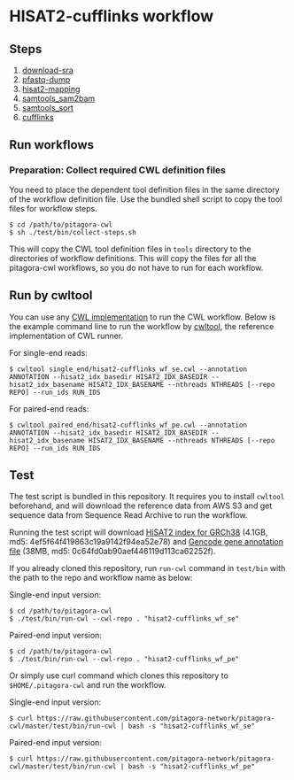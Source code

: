 # HISAT2-cufflinks workflow

## Steps

1. [download-sra](/tools/download-sra)
2. [pfastq-dump](/tools/pfastq-dump)
3. [hisat2-mapping](/tools/hisat2/mapping)
4. [samtools_sam2bam](/tools/samtools/sam2bam)
5. [samtools_sort](/tools/samtools/sort)
6. [cufflinks](/tools/cufflinks)

## Run workflows

### Preparation: Collect required CWL definition files

You need to place the dependent tool definition files in the same directory of the workflow definition file. Use the bundled shell script to copy the tool files for workflow steps.

```
$ cd /path/to/pitagora-cwl
$ sh ./test/bin/collect-steps.sh
```

This will copy the CWL tool definition files in `tools` directory to the directories of workflow definitions. This will copy the files for all the pitagora-cwl workflows, so you do not have to run for each workflow.

## Run by cwltool

You can use any [CWL implementation](https://www.commonwl.org/#Implementations) to run the CWL workflow. Below is the example command line to run the workflow by [cwltool](https://github.com/common-workflow-language/cwltool/), the reference implementation of CWL runner.

For single-end reads:

```
$ cwltool single_end/hisat2-cufflinks_wf_se.cwl --annotation ANNOTATION --hisat2_idx_basedir HISAT2_IDX_BASEDIR --hisat2_idx_basename HISAT2_IDX_BASENAME --nthreads NTHREADS [--repo REPO] --run_ids RUN_IDS
```

For paired-end reads:

```
$ cwltool paired_end/hisat2-cufflinks_wf_pe.cwl --annotation ANNOTATION --hisat2_idx_basedir HISAT2_IDX_BASEDIR --hisat2_idx_basename HISAT2_IDX_BASENAME --nthreads NTHREADS [--repo REPO] --run_ids RUN_IDS
```

## Test

The test script is bundled in this repository. It requires you to install `cwltool` beforehand, and will download the reference data from AWS S3 and get sequence data from Sequence Read Archive to run the workflow.

Running the test script will download [HiSAT2 index for GRCh38](https://s3.amazonaws.com/nig-reference/GRCh38/hisat2_index/hisat2_GRCh38.tar.gz) (4.1GB, md5: 4ef5f64f419863c19a9142f94ea52e78) and [Gencode gene annotation file](https://s3.amazonaws.com/nig-reference/GRCh38/gencode_v28_annotation/gencode.v28.annotation.gtf.gz) (38MB, md5: 0c64fd0ab90aef446119d113ca62252f).

If you already cloned this repository, run `run-cwl` command in `test/bin` with the path to the repo and workflow name as below:

Single-end input version:

```
$ cd /path/to/pitagora-cwl
$ ./test/bin/run-cwl --cwl-repo . "hisat2-cufflinks_wf_se"
```

Paired-end input version:

```
$ cd /path/to/pitagora-cwl
$ ./test/bin/run-cwl --cwl-repo . "hisat2-cufflinks_wf_pe"
```

Or simply use curl command which clones this repository to `$HOME/.pitagora-cwl` and run the workflow.

Single-end input version:

```
$ curl https://raw.githubusercontent.com/pitagora-network/pitagora-cwl/master/test/bin/run-cwl | bash -s "hisat2-cufflinks_wf_se"
```

Paired-end input version:

```
$ curl https://raw.githubusercontent.com/pitagora-network/pitagora-cwl/master/test/bin/run-cwl | bash -s "hisat2-cufflinks_wf_pe"
```
